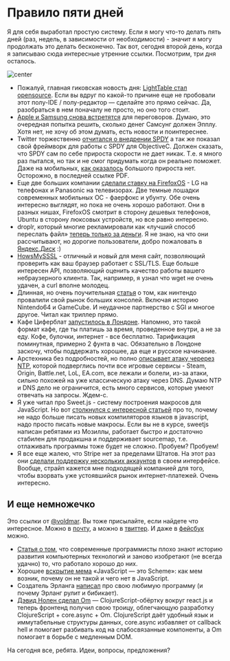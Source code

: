# Правило пяти дней

Я для себя выработал простую систему. Если я могу что-то делать пять дней (раз, недель, в зависимости от необходимости) - значит я могу продолжать это делать бесконечно. Так вот, сегодня второй день, когда я записываю сюда интересные утренние ссылки. Посмотрим, три дня осталось.

![center](http://www.rusdemotivator.ru/uploads/posts/2012-01/1327872237_436275_ostalos-3-sms.jpg)

* Пожалуй, главная гиковская новость дня: [LightTable стал opensource](http://www.chris-granger.com/2014/01/07/light-table-is-open-source/). Если вы вдруг по какой-то причине еще не пробовали этот полу-IDE / полу-редактор — сделайте это прямо сейчас. Да, разобраться в нем поначалу не просто, но оно того стоит.
* [Apple и Samsung снова встретятся](http://www.engadget.com/2014/01/08/apple-and-samsung-ceos-to-meet-before-february-19th/) для переговоров. Думаю, это очередная попытка решить, сколько денег Самсунг должен Эпплу. Хотя нет, не хочу об этом думать, есть новости и поинтереснее.
* Twitter торжественно [отчитался о внедрении SPDY](https://blog.twitter.com/2013/cocoaspdy-spdy-for-ios-os-x) а так же показал свой фреймворк для работы с SPDY для ObjectiveC. Должен сказать, что SPDY сам по себе прироста скорости не дает никак. Т.е. я много раз пытался, но так и не смог придумать когда он реально поможет. Даже на мобильных, [как оказалось](http://conferences.sigcomm.org/co-next/2013/program/p303.pdf) большого прироста нет. Осторожно, в последней ссылке PDF.
* Еще две больших компании [сделали ставку на FirefoxOS](http://www.fastcolabs.com/3024539/screw-android-here-are-two-huge-companies-betting-on-firefox-os) - LG на телефонах и Panasonic на телевизорах. Две темные лошадки современных мобильных ОС - фаерфокс и убунту. Обе очень интересно выглядят, но пока не очень хорошо работают. Они в разных нишах, FirefoxOS смотрит в сторону дешевых телефонов, Ubuntu в сторону люксовых устройств, но все равно интересно.
* droplr, который многие рекламировали как «лучший способ переслать файл» [теперь только за деньги](http://m.imore.com/droplr-goes-paid-only-adds-unlimited-file-sharing-increased-upload-limits-more). Я не знаю, на что они рассчитывают, но дорогие пользователи, добро пожаловать в [Яндекс.Диск](http://disk.yandex.ru) :)
* [HowsMySSSL](https://www.howsmyssl.com/) - отличный и новый для меня сайт, позволяющий проверить как ваш браузер работает с SSL/TLS. Еще больше интересен API, позволяющий оценить качество работы вашего небраузерного клиента. Так, например, я узнал что wget не очень удачен, а curl вполне молодец.
* Длинная, но очень поучительная [статья](http://www.dromble.com/2014/01/07/dolphin-tale-story-of-gamecube/) о том, как нинтендо провалили свой рынок больших консолей. Включая историю Nintendo64 и GameCube. И неудачное партнерство с SGI и многое другое. Читал как триллер прямо.
* Кафе Циферблат [запустилось в Лондоне](http://www.theguardian.com/travel/2014/jan/08/pay-per-minute-cafe-ziferblat-london-russia). Напомню, это такой формат кафе, где ты платишь за время, проведенное внутри, а не за еду. Кофе, булочки, интернет - все бесплатно. Тарификация поминутная, примерно 2 фунта в час. Обязательно в Лондоне заскочу, чтобы поддержать хорошее, да еще и русское начинание.
* Арстехника без подробностей, но полно [описывает атаку черерез NTP](http://arstechnica.com/security/2014/01/dos-attacks-that-took-down-big-game-sites-abused-webs-time-synch-protocol/), которой подверглись почти все игровые сервисы - Steam, Origin, Battle.net, LoL, EA.com, все лежали  и болели, из-за атаки, сильно похожей на уже классическую атаку через DNS. Думаю NTP и DNS дело не ограничится, есть много сервисов, которые умеют отвечать на запросы. Ждем-с.
* Я уже читал про Sweet.js - систему построения макросов для JavaScript. Но вот [столкнулся с интересной статьей](http://jlongster.com/Stop-Writing-JavaScript-Compilers--Make-Macros-Instead) про то, почему не надо больше писать новых компиляторов языков в javascript, надо просто писать новые макросы. Если вы не в курсе, sweetjs написан ребятами из Мозиллы, работает быстро и достаточно стабилен для продакшна и поддерживает sourcemap, т.е. отлаживать программы тоже будет не сложно. Пробуем? Пробуем!
* Я все еще жалею, что Stripe нет за пределами Штатов. На этот раз они [сделали поддержку нескольких аккаунтов](https://stripe.com/blog/manage-multiple-accounts) в своем интерфейсе. Вообще, страйп кажется мне подходящей компанией для того, чтобы взорвать уже устоявшийся рынок интернет-платежей. Очень интересно.


## И еще немножечко

Это ссылки от [@voldmar](http://twitter.com/voldmar). Вы тоже присылайте, если найдете что интересное. Можно в [почту](mailto:thebobuk@ya.ru), а можно в [твиттер](http://twitter.com/bobuk). И даже в [фейсбук](https://www.facebook.com/thebobuk) можно.

* [Статья о том](http://scottlocklin.wordpress.com/2013/07/28/ruins-of-forgotten-empires-apl-languages/), что современные программисты плохо знают историю развития компьютерных технологий и заново изобретают (не всегда удачно) то, что работало хорошо до них.
* Хорошее [вскрытие мема](http://journal.stuffwithstuff.com/2013/07/18/javascript-isnt-scheme/) «JavaScript — это Scheme»: как мем возник, почему он не такой и чего нет в JavaScript.
*  Создатель Эрланга [написал](http://joearms.github.io/2013/11/21/My-favorite-erlang-program.html) про свою любимую программу (и почему Эрланг рулит и бибикает).
* [Дэвид Нолен сделал Om](http://swannodette.github.io/2013/12/17/the-future-of-javascript-mvcs/) — ClojureScript-обёртку вокруг react.js и теперь фронтенд получил свою троицу, облегчающую разработку ClojureScript + core.async + Om. ClojureScript даёт удобный язык и иммутабельные структуры данных, core.async избавляет от callback hell и помогает разбивать код на слабосвязанные компоненты, а Om помогает в борьбе с медленным DOM.

На сегодня все, ребята. Идеи, вопросы, предложения?